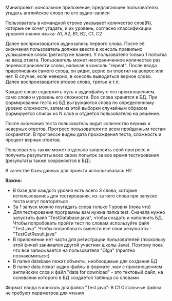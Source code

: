 Минипроект: консольное приложение, предлагающее пользователю угадать английское слово по его аудио-записи

Пользователь в командной строке указывает количество слов(N), которые он хочет угадать, и их уровень, согласно классификации уровней знания языка: A1, A2, B1, B2, C1, С2

Далее воспроизводится аудиозапись первого слова. После её окончания пользователь должен ввести в консоль правильно услышанное слово (регистр не важен). 
У пользователя только 1 попытка на ввод ответа. Пользователь может неограниченное количество раз перевоспроизвести слово, написав в консоль "repeat". 
После ввода правописания самого слова, он видит, верно он ответил на вопрос или нет. В случае, если неверно, в консоль выводиться верное слово. 
Далее воспроизводится второе слово, третье и т.п.


Каждое слово содержить путь к аудиофайлу с его произношением, само слово и уровень его сложности.
Все слова хранятся в БД. При формировании теста из БД выгружаются слова по определенному уровню сложности, затем из этой выборки случайным образом формируется список из N слов и отдается пользователю на решение.

После окончания теста пользователь видит количество верных и неверных ответов. Прогресс пользователя по всем пройденным тестам сохранятся. 
В прогрессе видны дата прохождения теста, сложность и процент верных ответов. 

Пользователь также может отдельно запросить свой прогресс и получить результаты всех своих попыток за все время тестирования (результаты также сохраняются в БД).

В качестве базы данных для проекта использовалась H2.

**Важно:**
* В базе для каждого уровня есть всего 3 слова, которые использовались для тестирования, из-за чего слова при запуске теста могут повторяться
* За 1 запуск можно поугадать слова только 1 уровня (пока что)
* Для тестирования программы вам нужна папка test. Сначала нужно запустить файл "TestDatabase.java", чтобы создать и наполнить БД. Чтобы попробовать пройти тест по словам используйте файл "Test.java". Чтобы попробовать вывести все свои результаты - "TestGetResult.java"
* В приложении нет части для регистрации пользователей (поскольку этой фичей занимался другой участник школы Java). Поэтому пока что все записывается на пользователя "Olga" (приятно познакомиться:)
* В папке database лежат объекты, необходимые для создания БД
* В папке data лежат аудио-файлы в формате .wav с произношением английских слов и файл "data for download" - это тектовый файл, на основании которого в БД создается таблица со словами

Формат ввода в консоль для файла "Test.java": 8 C1
Остальные файлы не требуют параметров для чтения
